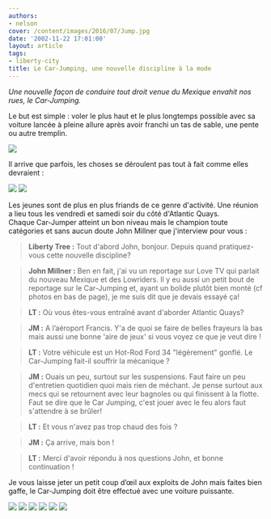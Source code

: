 ```yaml
---
authors:
- nelson
cover: /content/images/2016/07/Jump.jpg
date: '2002-11-22 17:01:00'
layout: article
tags:
- liberty-city
title: Le Car-Jumping, une nouvelle discipline à la mode
---
```



_Une nouvelle façon de conduire tout droit venue du Mexique envahit nos rues, le Car-Jumping._

Le but est simple : voler le plus haut et le plus longtemps possible avec sa voiture lancée à pleine allure après avoir franchi un tas de sable, une pente ou autre tremplin.

![](/content/images/2016/07/Jump.jpg)

Il arrive que parfois, les choses se déroulent pas tout à fait comme elles devraient :

![](/content/images/2016/07/jump2.jpg)
![](/content/images/2016/07/jump3.jpg)

Les jeunes sont de plus en plus friands de ce genre d'activité. Une réunion a lieu tous les vendredi et samedi soir du côté d'Atlantic Quays.  
Chaque Car-Jumper atteint un bon niveau mais le champion toute catégories et sans aucun doute John Millner que j'interview pour vous :

> **Liberty Tree :** Tout d'abord John, bonjour. Depuis quand pratiquez-vous cette nouvelle discipline?

> **John Millner :** Ben en fait, j'ai vu un reportage sur Love TV qui parlait du nouveau Mexique et des Lowriders. Il y eu aussi un petit bout de reportage sur le Car-Jumping et, ayant un bolide plutôt bien monté (cf photos en bas de page), je me suis dit que je devais essayé ça!

> **LT :** Où vous êtes-vous entraîné avant d'aborder Atlantic Quays?

> **JM :** A l’aéroport Francis. Y'a de quoi se faire de belles frayeurs là bas mais aussi une bonne 'aire de jeux' si vous voyez ce que je veut dire !

> **LT :** Votre véhicule est un Hot-Rod Ford 34 "légèrement" gonflé. Le Car-Jumping fait-il souffrir la mécanique ?

> **JM :** Ouais un peu, surtout sur les suspensions. Faut faire un peu d'entretien quotidien quoi mais rien de méchant. Je pense surtout aux mecs qui se retournent avec leur bagnoles ou qui finissent à la flotte. Faut se dire que le Car Jumping, c'est jouer avec le feu alors faut s'attendre à se brûler!

> **LT :** Et vous n'avez pas trop chaud des fois ?

> **JM :** Ça arrive, mais bon !

> **LT :** Merci d'avoir répondu à nos questions John, et bonne continuation !

Je vous laisse jeter un petit coup d’œil aux exploits de John mais faites bien gaffe, le Car-Jumping doit être effectué avec une voiture puissante.

![](/content/images/2016/07/jump4.jpg)
![](/content/images/2016/07/jump5.jpg)
![](/content/images/2016/07/jump6.jpg)
![](/content/images/2016/07/jump7.jpg)
![](/content/images/2016/07/jump8.jpg)
![](/content/images/2016/07/jump9.jpg)